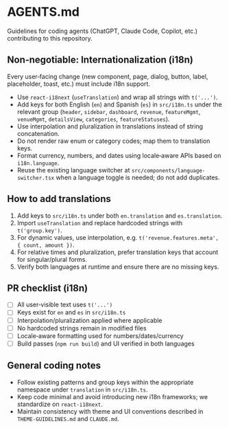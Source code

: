 # AGENTS.md

Guidelines for coding agents (ChatGPT, Claude Code, Copilot, etc.) contributing to this repository.

## Non‑negotiable: Internationalization (i18n)

Every user‑facing change (new component, page, dialog, button, label, placeholder, toast, etc.) must include i18n support.

- Use `react-i18next` (`useTranslation`) and wrap all strings with `t('...')`.
- Add keys for both English (`en`) and Spanish (`es`) in `src/i18n.ts` under the relevant group (`header`, `sidebar`, `dashboard`, `revenue`, `featureMgmt`, `venueMgmt`, `detailsView`, `categories`, `featureStatuses`).
- Use interpolation and pluralization in translations instead of string concatenation.
- Do not render raw enum or category codes; map them to translation keys.
- Format currency, numbers, and dates using locale‑aware APIs based on `i18n.language`.
- Reuse the existing language switcher at `src/components/language-switcher.tsx` when a language toggle is needed; do not add duplicates.

## How to add translations

1. Add keys to `src/i18n.ts` under both `en.translation` and `es.translation`.
2. Import `useTranslation` and replace hardcoded strings with `t('group.key')`.
3. For dynamic values, use interpolation, e.g. `t('revenue.features.meta', { count, amount })`.
4. For relative times and pluralization, prefer translation keys that account for singular/plural forms.
5. Verify both languages at runtime and ensure there are no missing keys.

## PR checklist (i18n)

- [ ] All user‑visible text uses `t('...')`
- [ ] Keys exist for `en` and `es` in `src/i18n.ts`
- [ ] Interpolation/pluralization applied where applicable
- [ ] No hardcoded strings remain in modified files
- [ ] Locale‑aware formatting used for numbers/dates/currency
- [ ] Build passes (`npm run build`) and UI verified in both languages

## General coding notes

- Follow existing patterns and group keys within the appropriate namespace under `translation` in `src/i18n.ts`.
- Keep code minimal and avoid introducing new i18n frameworks; we standardize on `react-i18next`.
- Maintain consistency with theme and UI conventions described in `THEME-GUIDELINES.md` and `CLAUDE.md`.

